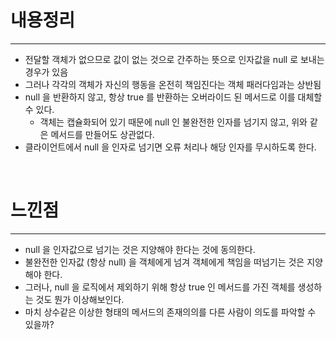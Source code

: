 # 내용정리

---

- 전달할 객체가 없으므로 값이 없는 것으로 간주하는 뜻으로 인자값을 null 로 보내는 경우가 있음
- 그러나 각각의 객체가 자신의 행동을 온전히 책임진다는 객체 패러다임과는 상반됨
- null 을 반환하지 않고, 항상 true 를 반환하는 오버라이드 된 메서드로 이를 대체할 수 있다.
  - 객체는 캡슐화되어 있기 때문에 null 인 불완전한 인자를 넘기지 않고, 위와 같은 메서드를 만들어도 상관없다.
- 클라이언트에서 null 을 인자로 넘기면 오류 처리나 해당 인자를 무시하도록 한다.


<br />

# 느낀점

---

- null 을 인자값으로 넘기는 것은 지양해야 한다는 것에 동의한다.
- 불완전한 인자값 (항상 null) 을 객체에게 넘겨 객체에게 책임을 떠넘기는 것은 지양해야 한다.
- 그러나, null 을 로직에서 제외하기 위해 항상 true 인 메서드를 가진 객체를 생성하는 것도 뭔가 이상해보인다.
- 마치 상수같은 이상한 형태의 메서드의 존재의의를 다른 사람이 의도를 파악할 수 있을까?
